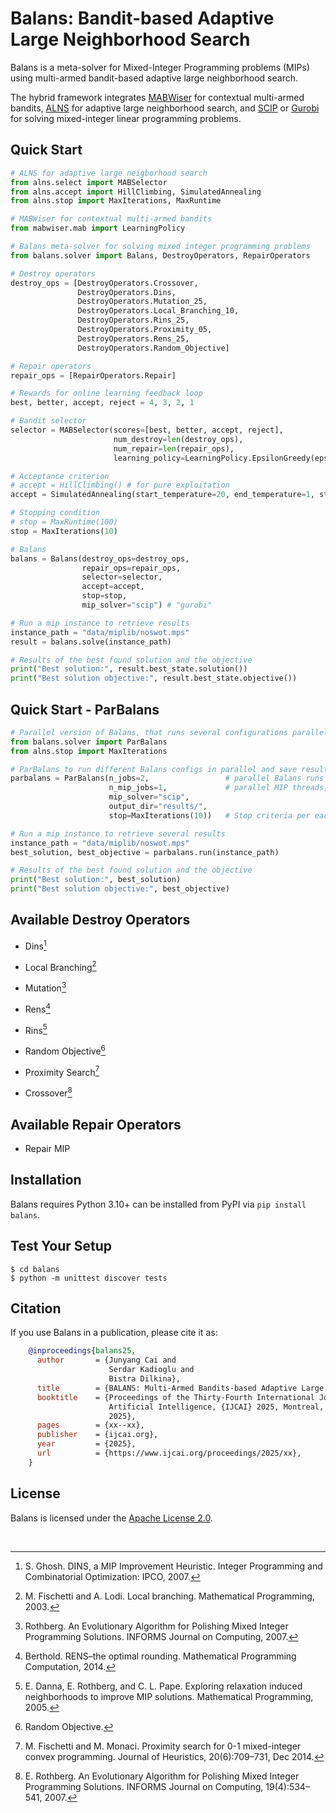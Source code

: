 # Balans: Bandit-based Adaptive Large Neighborhood Search

Balans is a meta-solver for Mixed-Integer Programming problems (MIPs) using 
multi-armed bandit-based adaptive large neighborhood search.

The hybrid framework integrates [MABWiser](https://github.com/fidelity/mabwiser/) for contextual multi-armed bandits,
[ALNS](https://github.com/N-Wouda/ALNS/) for adaptive large neighborhood search, and 
[SCIP](https://scipopt.org/) or [Gurobi](https://www.gurobi.com/) for solving mixed-integer linear programming problems. 

## Quick Start

```python
# ALNS for adaptive large neigborhood search
from alns.select import MABSelector
from alns.accept import HillClimbing, SimulatedAnnealing
from alns.stop import MaxIterations, MaxRuntime

# MABWiser for contextual multi-armed bandits
from mabwiser.mab import LearningPolicy

# Balans meta-solver for solving mixed integer programming problems
from balans.solver import Balans, DestroyOperators, RepairOperators

# Destroy operators
destroy_ops = [DestroyOperators.Crossover,
               DestroyOperators.Dins,
               DestroyOperators.Mutation_25,
               DestroyOperators.Local_Branching_10,
               DestroyOperators.Rins_25,
               DestroyOperators.Proximity_05,
               DestroyOperators.Rens_25,
               DestroyOperators.Random_Objective]

# Repair operators
repair_ops = [RepairOperators.Repair]

# Rewards for online learning feedback loop
best, better, accept, reject = 4, 3, 2, 1

# Bandit selector
selector = MABSelector(scores=[best, better, accept, reject],
                       num_destroy=len(destroy_ops),
                       num_repair=len(repair_ops),
                       learning_policy=LearningPolicy.EpsilonGreedy(epsilon=0.50))

# Acceptance criterion
# accept = HillClimbing() # for pure exploitation 
accept = SimulatedAnnealing(start_temperature=20, end_temperature=1, step=0.1)

# Stopping condition
# stop = MaxRuntime(100)
stop = MaxIterations(10)

# Balans
balans = Balans(destroy_ops=destroy_ops,
                repair_ops=repair_ops,
                selector=selector,
                accept=accept,
                stop=stop,
                mip_solver="scip") # "gurobi"

# Run a mip instance to retrieve results 
instance_path = "data/miplib/noswot.mps"
result = balans.solve(instance_path)

# Results of the best found solution and the objective
print("Best solution:", result.best_state.solution())
print("Best solution objective:", result.best_state.objective())
```

## Quick Start - ParBalans

```python
# Parallel version of Balans, that runs several configurations parallely
from balans.solver import ParBalans
from alns.stop import MaxIterations

# ParBalans to run different Balans configs in parallel and save results
parbalans = ParBalans(n_jobs=2,                 # parallel Balans runs
                      n_mip_jobs=1,             # parallel MIP threads, Only supported by Gurobi solver
                      mip_solver="scip",
                      output_dir="results/", 
                      stop=MaxIterations(10))   # Stop criteria per each run

# Run a mip instance to retrieve several results 
instance_path = "data/miplib/noswot.mps"
best_solution, best_objective = parbalans.run(instance_path)

# Results of the best found solution and the objective
print("Best solution:", best_solution)
print("Best solution objective:", best_objective)

```

## Available Destroy Operators
* Dins[^1] 
[^1]: S. Ghosh. DINS, a MIP Improvement Heuristic. Integer Programming and Combinatorial Optimization: IPCO, 2007.
* Local Branching[^2]
[^2]: M. Fischetti and A. Lodi. Local branching. Mathematical Programming, 2003.
* Mutation[^3]
[^3]: Rothberg. An Evolutionary Algorithm for Polishing Mixed Integer Programming Solutions. INFORMS Journal on Computing, 2007.
* Rens[^4]
[^4]: Berthold. RENS–the optimal rounding. Mathematical Programming Computation, 2014.
* Rins[^5]
[^5]: E. Danna, E. Rothberg, and C. L. Pape. Exploring relaxation induced neighborhoods to improve MIP solutions. Mathematical Programming, 2005.
* Random Objective[^6]
[^6]: Random Objective.
* Proximity Search[^7]
[^7]: M. Fischetti and M. Monaci. Proximity search for 0-1 mixed-integer convex programming. Journal of Heuristics, 20(6):709–731, Dec 2014.
* Crossover[^8]
[^8]: E. Rothberg. An Evolutionary Algorithm for Polishing Mixed Integer Programming Solutions. INFORMS Journal on Computing, 19(4):534–541, 2007.

## Available Repair Operators
* Repair MIP

## Installation

Balans requires Python 3.10+ can be installed from PyPI via `pip install balans`. 

## Test Your Setup

```
$ cd balans
$ python -m unittest discover tests
```

## Citation

If you use Balans in a publication, please cite it as:

```bibtex
    @inproceedings{balans25,
      author       = {Junyang Cai and
                      Serdar Kadioglu and
                      Bistra Dilkina},
      title        = {BALANS: Multi-Armed Bandits-based Adaptive Large Neighborhood Search for Mixed-Integer Programming Problems},
      booktitle    = {Proceedings of the Thirty-Fourth International Joint Conference on
                      Artificial Intelligence, {IJCAI} 2025, Montreal, Canada, August 16-22,
                      2025},
      pages        = {xx--xx},
      publisher    = {ijcai.org},
      year         = {2025},
      url          = {https://www.ijcai.org/proceedings/2025/xx},
    }
```

## License

Balans is licensed under the [Apache License 2.0](LICENSE).

<br>
